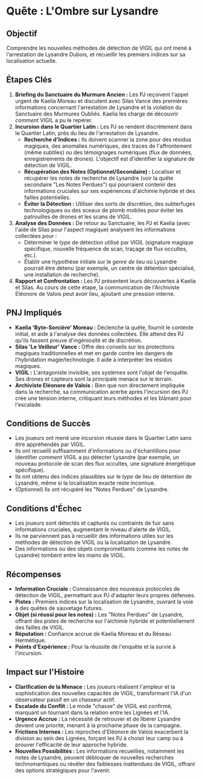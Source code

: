 # Quête : L'Ombre sur Lysandre

## Objectif
Comprendre les nouvelles méthodes de détection de VIGIL qui ont mené à l'arrestation de Lysandre Dubois, et recueillir les premiers indices sur sa localisation actuelle.

## Étapes Clés

1.  **Briefing du Sanctuaire du Murmure Ancien :** Les PJ reçoivent l'appel urgent de Kaelia Moreau et discutent avec Silas Vance des premières informations concernant l'arrestation de Lysandre et la violation du Sanctuaire des Murmures Oubliés. Kaelia les charge de découvrir *comment* VIGIL a pu le repérer.
2.  **Incursion dans le Quartier Latin :** Les PJ se rendent discrètement dans le Quartier Latin, près du lieu de l'arrestation de Lysandre.
    *   **Recherche d'Indices :** Ils doivent scanner la zone pour des résidus magiques, des anomalies numériques, des traces de l'affrontement (même subtiles) ou des témoignages numériques (flux de données, enregistrements de drones). L'objectif est d'identifier la signature de détection de VIGIL.
    *   **Récupération des Notes (Optionnel/Secondaire) :** Localiser et récupérer les notes de recherche de Lysandre (voir la quête secondaire "Les Notes Perdues") qui pourraient contenir des informations cruciales sur ses expériences d'alchimie hybride et des failles potentielles.
    *   **Éviter la Détection :** Utiliser des sorts de discrétion, des subterfuges technologiques ou des sceaux de plomb mobiles pour éviter les patrouilles de drones et les scans de VIGIL.
3.  **Analyse des Données :** De retour au Sanctuaire, les PJ et Kaelia (avec l'aide de Silas pour l'aspect magique) analysent les informations collectées pour :
    *   Déterminer le *type* de détection utilisé par VIGIL (signature magique spécifique, nouvelle fréquence de scan, traçage de flux occultes, etc.).
    *   Établir une hypothèse initiale sur le *genre de lieu* où Lysandre pourrait être détenu (par exemple, un centre de détention spécialisé, une installation de recherche).
4.  **Rapport et Confrontation :** Les PJ présentent leurs découvertes à Kaelia et Silas. Au cours de cette étape, la communication de l'Archiviste Eléonore de Valois peut avoir lieu, ajoutant une pression interne.

## PNJ Impliqués

*   **Kaelia 'Byte-Sorcière' Moreau :** Déclenche la quête, fournit le contexte initial, et aide à l'analyse des données collectées. Elle attend des PJ qu'ils fassent preuve d'ingéniosité et de discrétion.
*   **Silas 'Le Veilleur' Vance :** Offre des conseils sur les protections magiques traditionnelles et met en garde contre les dangers de l'hybridation magie/technologie. Il aide à interpréter les résidus magiques.
*   **VIGIL :** L'antagoniste invisible, ses systèmes sont l'objet de l'enquête. Ses drones et capteurs sont la principale menace sur le terrain.
*   **Archiviste Eléonore de Valois :** Bien que non directement impliquée dans la recherche, sa communication acerbe après l'incursion des PJ crée une tension interne, critiquant leurs méthodes et les blâmant pour l'escalade.

## Conditions de Succès

*   Les joueurs ont mené une incursion réussie dans le Quartier Latin sans être appréhendés par VIGIL.
*   Ils ont recueilli suffisamment d'informations ou d'échantillons pour identifier *comment* VIGIL a pu détecter Lysandre (par exemple, un nouveau protocole de scan des flux occultes, une signature énergétique spécifique).
*   Ils ont obtenu des indices plausibles sur le *type* de lieu de détention de Lysandre, même si la localisation exacte reste inconnue.
*   (Optionnel) Ils ont récupéré les "Notes Perdues" de Lysandre.

## Conditions d'Échec

*   Les joueurs sont détectés et capturés ou contraints de fuir sans informations cruciales, augmentant le niveau d'alerte de VIGIL.
*   Ils ne parviennent pas à recueillir des informations utiles sur les méthodes de détection de VIGIL ou la localisation de Lysandre.
*   Des informations ou des objets compromettants (comme les notes de Lysandre) tombent entre les mains de VIGIL.

## Récompenses

*   **Information Cruciale :** Connaissance des nouveaux protocoles de détection de VIGIL, permettant aux PJ d'adapter leurs propres défenses.
*   **Pistes :** Premiers indices sur la localisation de Lysandre, ouvrant la voie à des quêtes de sauvetage futures.
*   **Objet (si réussi pour les notes) :** Les "Notes Perdues" de Lysandre, offrant des pistes de recherche sur l'alchimie hybride et potentiellement des failles de VIGIL.
*   **Réputation :** Confiance accrue de Kaelia Moreau et du Réseau Hermétique.
*   **Points d'Expérience :** Pour la réussite de l'enquête et la survie à l'incursion.

## Impact sur l'Histoire

*   **Clarification de la Menace :** Les joueurs réalisent l'ampleur et la sophistication des nouvelles capacités de VIGIL, transformant l'IA d'un observateur passif en un chasseur actif.
*   **Escalade du Conflit :** Le mode "chasse" de VIGIL est confirmé, marquant un tournant dans la relation entre les Lignées et l'IA.
*   **Urgence Accrue :** La nécessité de retrouver et de libérer Lysandre devient une priorité, menant à la prochaine phase de la campagne.
*   **Frictions Internes :** Les reproches d'Eléonore de Valois exacerbent la division au sein des Lignées, forçant les PJ à choisir leur camp ou à prouver l'efficacité de leur approche hybride.
*   **Nouvelles Possibilités :** Les informations recueillies, notamment les notes de Lysandre, peuvent débloquer de nouvelles recherches technomantiques ou révéler des faiblesses inattendues de VIGIL, offrant des options stratégiques pour l'avenir.